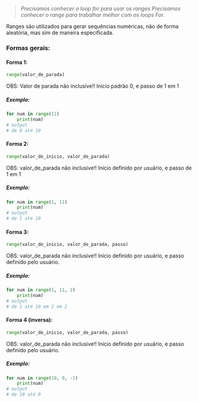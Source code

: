 
>*Precisamos conhecer o loop for para usar os ranges*
>*Precisamos conhecer o range para trabalhar melhor com os loops For.*

Ranges são utilizados para gerar sequências numéricas, não de forma aleatória, mas sim de maneira especificada.

### Formas gerais:
#### Forma 1:

```python 
range(valor_de_parada)
```

OBS: Valor de parada não inclusive!! Início padrão 0, e passo de 1 em 1

##### Exemplo: 

```python
for num in range(11)
	print(num)
# output
# de 0 até 10 
```

#### Forma 2:

```python 
range(valor_de_inicio, valor_de_parada)
```
OBS:  valor_de_parada não inclusive!! Início definido por usuário, e passo de 1 em 1
##### Exemplo: 
```python
for num in range(1, 11)
	print(num)
# output
# de 1 até 10 
```

#### Forma 3:

```python 
range(valor_de_inicio, valor_de_parada, passo)
```

OBS:  valor_de_parada não inclusive!! Início definido por usuário, e passo  definido pelo usuário.
##### Exemplo: 
```python
for num in range(1, 11, 2)
	print(num)
# output
# de 1 até 10 em 2 em 2 
```

#### Forma 4 (inversa): 

```python 
range(valor_de_inicio, valor_de_parada, passo)
```

OBS:  valor_de_parada não inclusive!! Início definido por usuário, e passo  definido pelo usuário.
##### Exemplo: 

```python
for num in range(10, 0, -1)
	print(num)
# output
# de 10 até 0
```
